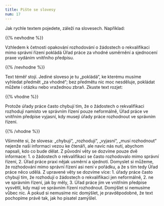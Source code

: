 ```yaml
---
title: Pište se slovesy
num: 17
---
```

Jak rychle textem pojedete, záleží na slovesech. Například:

{{% nevhodne %}}

Vzhledem k četnosti opakování rozhodování o žádostech o rekvalifikaci mimo správní řízení pokládá Úřad práce za vhodné usměrnění a sjednocení praxe vydáním vnitřního předpisu.

{{% /nevhodne %}}

Text téměř stojí. Jediné sloveso je tu „pokládá“, ke kterému musíme vyhledat předmět „za vhodné“; bez předmětu nic moc nesděluje, pokládat můžete i otázku nebo vražednou zbraň. Zkuste text rozjet:

{{% vhodne %}}

Protože úřady práce často chybují tím, že o žádostech o rekvalifikaci rozhodují namísto ve správním řízení pouze neformálně, Úřad práce ve vnitřním předpise vyjasní, kdy musejí úřady práce rozhodnout ve správním řízení.

{{% /vhodne %}}

Všimněte si, že slovesa: „chybují“, „rozhodují“, „vyjasní“, „musí rozhodnout“ nejenže naši informaci vezou ke čtenáři, ale navíc nás nutí, abychom napsali, kdo co bude dělat. Z původní věty se dozvíme pouze dvě informace: 1. o žádostech o rekvalifikaci se často rozhodovalo mimo správní řízení, 2. Úřad práce praxi nějak usměrní a sjednotí. Domyslet si můžeme, že rozhodování mimo správní řízení asi není v pořádku, a že s tím tedy Úřad práce něco udělá. Z upravené věty se dozvíme více: 1. úřady práce často chybují tím, že rozhodují o žádostech o rekvalifikaci jen neformálně, 2. ne ve správním řízení, jak by měly, 3. Úřad práce jim ve vnitřním předpise vysvětlí, kdy mají ve správním řízení rozhodnout. Domýšlet si nemusíme vůbec nic. A pokud si nemusíme nic domýšlet, je pravděpodobné, že text pochopíme právě tak, jak ho pisatel zamýšlel.